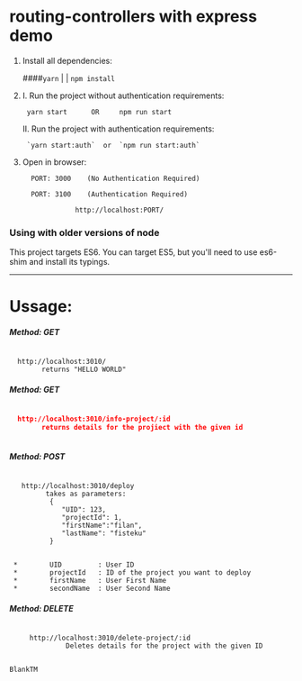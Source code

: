 # routing-controllers with express demo

1) Install all dependencies:

   ####`yarn`    | |    `npm install`
    
2) I. Run the project without authentication requirements:

        yarn start      OR     npm run start
    
    II. Run the project with authentication requirements:

        `yarn start:auth`  or  `npm run start:auth`

3) Open in browser:
    
   
         PORT: 3000    (No Authentication Required)
    
         PORT: 3100    (Authentication Required)
 
                    http://localhost:PORT/

### Using with older versions of node

This project targets ES6. 
You can target ES5, but you'll need to use es6-shim and install its typings.


__________________________________________________________________________

# Ussage: 


##### Method: GET
```json5

  http://localhost:3010/ 
        returns "HELLO WORLD"

```
##### Method: GET
```json

  http://localhost:3010/info-project/:id
        returns details for the projiect with the given id
    
   ``` 
   
   ##### Method: POST
   ```json5

      http://localhost:3010/deploy
            takes as parameters:
             {
                "UID": 123,               
                "projectId": 1,           
                "firstName":"filan",     
                "lastName": "fisteku"        
             }
    
    
    *        UID         : User ID 
    *        projectId   : ID of the project you want to deploy
    *        firstName   : User First Name
    *        secondName  : User Second Name

```
##### Method: DELETE
```json5

     http://localhost:3010/delete-project/:id
              Deletes details for the project with the given ID
             

```


`BlankTM`